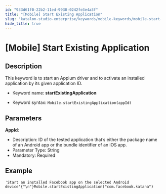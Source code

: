 ```yaml
---
id: "933d61f0-22b2-11ed-9930-0242fe3e4a3f"
title: "[Mobile] Start Existing Application"
slug: "katalon-studio-enterprise/keywords/mobile-keywords/mobile-start-existing-application"
hide_title: true
---
```


# <a id="id_0" class="anchor_top_offset"/><a id="ariaid-title1" class="anchor_top_offset"/>[Mobile] Start Existing Application


## <a id="id_0__id_1" class="anchor_top_offset"/>Description

              
<p xmlns="http://www.w3.org/1999/xhtml" className="p">This keyword is to start an Appium driver and to activate an   installed application by its given application ID.</p> 
      
<ul xmlns="http://www.w3.org/1999/xhtml" className="ul"><li className="li">     <p className="p">Keyword name: <strong className="ph b">startExistingApplication</strong>     </p>   </li><li className="li">     <p className="p">Keyword syntax:       <code className="ph codeph">Mobile.startExistingApplication(appId)</code>     </p>   </li></ul> 
      

## <a id="id_0__id_2" class="anchor_top_offset"/>Parameters

              
<p xmlns="http://www.w3.org/1999/xhtml" className="p">   <strong className="ph b">AppId</strong>:</p> 
      
<ul xmlns="http://www.w3.org/1999/xhtml" className="ul"><li className="li">Description: ID of the tested application that’s either     the package name of an Android app or the bundle identifier of an     iOS app.</li><li className="li">Parameter Type: String</li><li className="li">Mandatory: Required</li></ul> 
      

## <a id="id_0__id_3" class="anchor_top_offset"/>Example

              
<div xmlns="http://www.w3.org/1999/xhtml" className="p">
  <pre className="pre codeblock"><code>'Start an installed Facebook app on the selected Android device'{"\n"}Mobile.startExistingApplication("com.facebook.katana")</code></pre>
</div>
      
